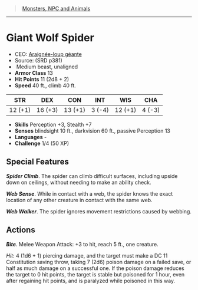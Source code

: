﻿---
!Monster
Family: MonsterVO
Type: beast
Size: Medium
Alignment: unaligned
ArmorClass: 13
HitPoints: 11 (2d8 + 2)
Speed: 40 ft., climb 40 ft.
Strength: 12 (+1)
Dexterity: 16 (+3)
Constitution: 13 (+1)
Intelligence: ' 3 (-4)'
Wisdom: 12 (+1)
Charisma: ' 4 (-3)'
Skills: Perception +3, Stealth +7
Senses: blindsight 10 ft., darkvision 60 ft., passive Perception 13
Languages: '-'
Challenge: 1/4 (50 XP)
Id: monsters_vo.md#giant-wolf-spider
ParentLink: monsters_vo.md#monsters-npc-and-animals
Name: Giant Wolf Spider
ParentName: Monsters, NPC and Animals
NameLevel: 1
AltName: '[Araignée-loup géante](hd_monsters_araignee_loup_geante.md)'
Source: (SRD p381)
Attributes: {}
---
> [Monsters, NPC and Animals](srd_monsters.md)

---

# Giant Wolf Spider

- CEO: [Araignée-loup géante](hd_monsters_araignee_loup_geante.md)
- Source: (SRD p381)
-  Medium beast, unaligned
- **Armor Class** 13
- **Hit Points** 11 (2d8 + 2)
- **Speed** 40 ft., climb 40 ft.

|STR|DEX|CON|INT|WIS|CHA|
|---|---|---|---|---|---|
|12 (+1)|16 (+3)|13 (+1)| 3 (-4)|12 (+1)| 4 (-3)|

- **Skills** Perception +3, Stealth +7
- **Senses** blindsight 10 ft., darkvision 60 ft., passive Perception 13
- **Languages** -
- **Challenge** 1/4 (50 XP)

## Special Features

**_Spider Climb_**. The spider can climb difficult surfaces, including upside down on ceilings, without needing to make an ability check.

**_Web Sense_**. While in contact with a web, the spider knows the exact location of any other creature in contact with the same web.

**_Web Walker_**. The spider ignores movement restrictions caused by webbing.

## Actions

**_Bite_**. Melee Weapon Attack: +3 to hit, reach 5 ft., one creature.

_Hit_: 4 (1d6 + 1) piercing damage, and the target must make a DC 11 Constitution saving throw, taking 7 (2d6) poison damage on a failed save, or half as much damage on a successful one. If the poison damage reduces the target to 0 hit points, the target is stable but poisoned for 1 hour, even after regaining hit points, and is paralyzed while poisoned in this way.

